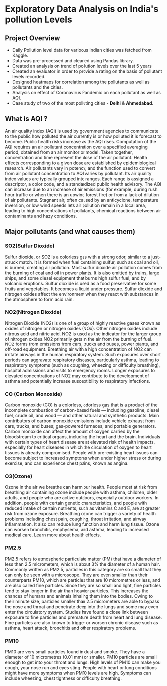 # Exploratory Data Analysis on India's pollution Levels

## Project Overview
- Daily Pollution level data for varioous Indian cities was fetched from Kaggle.
- Data was pre-processed and cleaned using Pandas library.
- Created an analysis on trend of pollution levels over the last 5 years
- Created an evaluator in order to provide a rating on the basis of pollutant levels recorded.
- Designed heatmaps for correlation among the pollutants as well as pollutants and the cities.
- Analysis on effect of Coronavirus Pandemic on each pollutant as well as AQI.
- Case study of two of the most polluting cities - **Delhi** & **Ahmedabad**.

## What is AQI ?
An air quality index (AQI) is used by government agencies to communicate to the public how polluted the air currently is or how polluted it is forecast to become. Public health risks increase as the AQI rises. Computation of the AQI requires an air pollutant concentration over a specified averaging period, obtained from an air monitor or model. Taken together, concentration and time represent the dose of the air pollutant. Health effects corresponding to a given dose are established by epidemiological research. Air pollutants vary in potency, and the function used to convert from air pollutant concentration to AQI varies by pollutant. Its air quality index values are typically grouped into ranges. Each range is assigned a descriptor, a color code, and a standardized public health advisory.
The AQI can increase due to an increase of air emissions (for example, during rush hour traffic or when there is an upwind forest fire) or from a lack of dilution of air pollutants. Stagnant air, often caused by an anticyclone, temperature inversion, or low wind speeds lets air pollution remain in a local area, leading to high concentrations of pollutants, chemical reactions between air contaminants and hazy conditions.

## Major pollutants (and what causes them)
### SO2(Sulfur Dioxide)
Sulfur dioxide, or SO2 is a colorless gas with a strong odor, similar to a just-struck match. It is formed when fuel containing sulfur, such as coal and oil, is burned, creating air pollution. Most sulfur dioxide air pollution comes from the burning of coal and oil in power plants. It is also emitted by trains, large ships, and some diesel equipment that burns high sulfur fuel, and by volcanic eruptions. Sulfur dioxide is used as a food preservative for some fruits and vegetables. It becomes a liquid under pressure. Sulfur dioxide and nitrogen oxides affect the environment when they react with substances in the atmosphere to form acid rain.
### NO2(Nitrogen Dioxide)
Nitrogen Dioxide (NO2) is one of a group of highly reactive gases known as oxides of nitrogen or nitrogen oxides (NOx). Other nitrogen oxides include nitrous acid and nitric acid. NO2 is used as the indicator for the larger group of nitrogen oxides.NO2 primarily gets in the air from the burning of fuel. NO2 forms from emissions from cars, trucks and buses, power plants, and off-road equipment. Breathing air with a high concentration of NO2 can irritate airways in the human respiratory system. Such exposures over short periods can aggravate respiratory diseases, particularly asthma, leading to respiratory symptoms (such as coughing, wheezing or difficulty breathing), hospital admissions and visits to emergency rooms. Longer exposures to elevated concentrations of NO2 may contribute to the development of asthma and potentially increase susceptibility to respiratory infections.
### CO (Carbon Monoxide)
Carbon monoxide (CO) is a colorless, odorless gas that is a product of the incomplete combustion of carbon-based fuels — including gasoline, diesel fuel, crude oil, and wood — and other natural and synthetic products. Main contributors of carbon monoxide emissions include vehicle exhaust from cars, trucks, and buses; gas-powered furnaces; and portable generators. Carbon monoxide can affect the amount of oxygen carried by the bloodstream to critical organs, including the heart and the brain. Individuals with certain types of heart disease are at elevated risk of health impacts, especially for heart diseases in which the circulation of oxygen to heart tissues is already compromised. People with pre-existing heart issues can become subject to increased symptoms when under higher stress or during exercise, and can experience chest pains, known as angina.
### O3(Ozone)
Ozone in the air we breathe can harm our health. People most at risk from breathing air containing ozone include people with asthma, children, older adults, and people who are active outdoors, especially outdoor workers. In addition, people with certain genetic characteristics, and people with reduced intake of certain nutrients, such as vitamins C and E, are at greater risk from ozone exposure. Breathing ozone can trigger a variety of health problems including chest pain, coughing, throat irritation, and airway inflammation. It also can reduce lung function and harm lung tissue. Ozone can worsen bronchitis, emphysema, and asthma, leading to increased medical care. Learn more about health effects.
### PM2.5
PM2.5 refers to atmospheric particulate matter (PM) that have a diameter of less than 2.5 micrometers, which is about 3% the diameter of a human hair. Commonly written as PM2.5, particles in this category are so small that they can only be seen with a microscope. They are even smaller than their counterparts PM10, which are particles that are 10 micrometres or less, and are also called fine particles. 
Since they are so small and light, fine particles tend to stay longer in the air than heavier particles. This increases the chances of humans and animals inhaling them into the bodies. Owing to their minute size, particles smaller than 2.5 micrometers are able to bypass the nose and throat and penetrate deep into the lungs and some may even enter the circulatory system. Studies have found a close link between exposure to fine particles and premature death from heart and lung disease. Fine particles are also known to trigger or worsen chronic disease such as asthma, heart attack, bronchitis and other respiratory problems.
### PM10
PM10 are very small particles found in dust and smoke. They have a diameter of 10 micrometres (0.01 mm) or smaller. PM10 particles are small enough to get into your throat and lungs. High levels of PM10 can make you cough, your nose run and eyes sting. People with heart or lung conditions might have more symptoms when PM10 levels are high. Symptoms can include wheezing, chest tightness or difficulty breathing.

